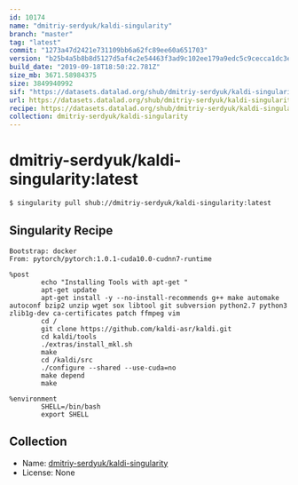 ```yaml
---
id: 10174
name: "dmitriy-serdyuk/kaldi-singularity"
branch: "master"
tag: "latest"
commit: "1273a47d2421e731109bb6a62fc89ee60a651703"
version: "b25b4a5b8b8d5127d5af4c2e54463f3ad9c102ee179a9edc5c9cecca1dc3eb27"
build_date: "2019-09-18T18:50:22.781Z"
size_mb: 3671.58984375
size: 3849940992
sif: "https://datasets.datalad.org/shub/dmitriy-serdyuk/kaldi-singularity/latest/2019-09-18-1273a47d-b25b4a5b/b25b4a5b8b8d5127d5af4c2e54463f3ad9c102ee179a9edc5c9cecca1dc3eb27.sif"
url: https://datasets.datalad.org/shub/dmitriy-serdyuk/kaldi-singularity/latest/2019-09-18-1273a47d-b25b4a5b/
recipe: https://datasets.datalad.org/shub/dmitriy-serdyuk/kaldi-singularity/latest/2019-09-18-1273a47d-b25b4a5b/Singularity
collection: dmitriy-serdyuk/kaldi-singularity
---
```


# dmitriy-serdyuk/kaldi-singularity:latest

```bash
$ singularity pull shub://dmitriy-serdyuk/kaldi-singularity:latest
```

## Singularity Recipe

```singularity
Bootstrap: docker
From: pytorch/pytorch:1.0.1-cuda10.0-cudnn7-runtime

%post
        echo "Installing Tools with apt-get "
        apt-get update
        apt-get install -y --no-install-recommends g++ make automake autoconf bzip2 unzip wget sox libtool git subversion python2.7 python3 zlib1g-dev ca-certificates patch ffmpeg vim 
        cd /
        git clone https://github.com/kaldi-asr/kaldi.git
        cd kaldi/tools
        ./extras/install_mkl.sh
        make
        cd /kaldi/src
        ./configure --shared --use-cuda=no
        make depend
        make

%environment
        SHELL=/bin/bash
        export SHELL
```

## Collection

 - Name: [dmitriy-serdyuk/kaldi-singularity](https://github.com/dmitriy-serdyuk/kaldi-singularity)
 - License: None

